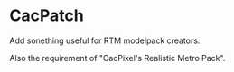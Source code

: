 # CacPatch
 Add sonething useful for RTM modelpack creators.
 
 Also the requirement of "CacPixel's Realistic Metro Pack".
 
